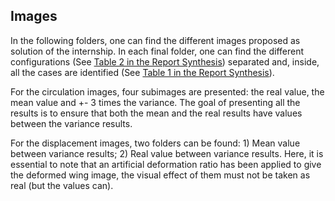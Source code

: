 ## Images

In the following folders, one can find the different images proposed as solution of the internship. In each final folder, one can
find the different configurations (See [Table 2 in the Report Synthesis](https://github.com/mid2SUPAERO/Stage_CHANDRE_POD/blob/master/Report/report-internship-onera.pdf)) separated and, inside, all the cases are identified (See [Table 1 in the Report Synthesis](https://github.com/mid2SUPAERO/Stage_CHANDRE_POD/blob/master/Report/report-internship-onera.pdf)).

For the circulation images, four subimages are presented: the real value, the mean value and +- 3 times the variance. The goal of presenting all the results is to ensure that both the mean and the real results have values between the variance results.

For the displacement images, two folders can be found: 1) Mean value between variance results; 2) Real value between variance results. Here, it is essential to note that an artificial deformation ratio has been applied to give the deformed wing image, the visual effect of them must not be taken as real (but the values can).
